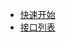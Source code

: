 <!--
 * @Author: your name
 * @Date: 2020-03-12 12:41:10
 * @LastEditTime: 2020-03-12 13:17:19
 * @LastEditors: Please set LastEditors
 * @Description: In User Settings Edit
 * @FilePath: \docs\_sidebar.md
 -->
* [快速开始](/)
* [接口列表](apiList.md "查阅支持的接口调用方法")